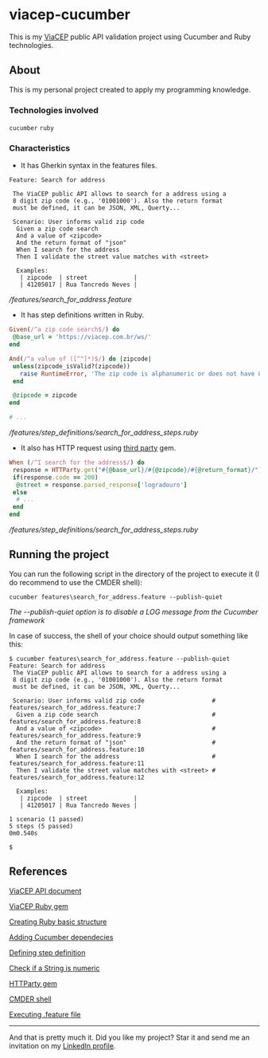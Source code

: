 # viacep-cucumber
This is my [ViaCEP](https://viacep.com.br/) public API validation project using Cucumber and Ruby technologies. 

## About
This is my personal project created to apply my programming knowledge.

### Technologies involved
`cucumber` `ruby`

### Characteristics
 - It has Gherkin syntax in the features files.

```gherkin
Feature: Search for address

 The ViaCEP public API allows to search for a address using a
 8 digit zip code (e.g., '01001000'). Also the return format
 must be defined, it can be JSON, XML, Querty...

 Scenario: User informs valid zip code
  Given a zip code search
  And a value of <zipcode>
  And the return format of "json"
  When I search for the address
  Then I validate the street value matches with <street>

  Examples:
   | zipcode  | street             |
   | 41205017 | Rua Tancredo Neves |
```

*/features/search_for_address.feature*

- It has step definitions written in Ruby.

```ruby
Given(/^a zip code search$/) do
 @base_url = 'https://viacep.com.br/ws/'
end

And(/^a value of ([^"]*)$/) do |zipcode|
 unless(zipcode_isValid?(zipcode))
   raise RuntimeError, 'The zip code is alphanumeric or does not have 8 digits'
 end

 @zipcode = zipcode
end

# ...
```

*/features/step_definitions/search_for_address_steps.ruby*

- It also has HTTP request using [third party](https://github.com/jnunemaker/httparty) gem.

```ruby
When (/^I search for the address$/) do
 response = HTTParty.get("#{@base_url}/#{@zipcode}/#{@return_format}/")
 if(response.code == 200)
  @street = response.parsed_response['logradouro']
 else
  # ...
 end 
end
```

*/features/step_definitions/search_for_address_steps.ruby*

## Running the project
You can run the following script in the directory of the project to execute it (I do recommend to use the CMDER shell):

```
cucumber features\search_for_address.feature --publish-quiet
```

*The --publish-quiet option is to disable a LOG message from the Cucumber framework*

In case of success, the shell of your choice should output something like this:

```
$ cucumber features\search_for_address.feature --publish-quiet
Feature: Search for address
 The ViaCEP public API allows to search for a address using a
 8 digit zip code (e.g., '01001000'). Also the return format
 must be defined, it can be JSON, XML, Querty...

 Scenario: User informs valid zip code                   # features/search_for_address.feature:7
  Given a zip code search                                # features/search_for_address.feature:8
  And a value of <zipcode>                               # features/search_for_address.feature:9
  And the return format of "json"                        # features/search_for_address.feature:10
  When I search for the address                          # features/search_for_address.feature:11
  Then I validate the street value matches with <street> # features/search_for_address.feature:12

  Examples:
   | zipcode  | street             |
   | 41205017 | Rua Tancredo Neves |

1 scenario (1 passed)
5 steps (5 passed)
0m0.540s

$
```

## References
[ViaCEP API document](https://viacep.com.br/)

[ViaCEP Ruby gem](https://github.com/marcelobarreto/via_cep)

[Creating Ruby basic structure](https://stackoverflow.com/questions/30358612/how-to-create-a-gemfile)

[Adding Cucumber dependecies](https://cucumber.io/docs/installation/ruby/)

[Defining step definition](https://www.guru99.com/cucumber-basics.html)

[Check if a String is numeric](https://mentalized.net/journal/2011/04/14/ruby-how-to-check-if-a-string-is-numeric/)

[HTTParty gem](https://github.com/jnunemaker/httparty)

[CMDER shell](https://cmder.net/)

[Executing .feature file](https://www.youtube.com/watch?v=YcepXZ2VR0I)

------

And that is pretty much it. Did you like my project? Star it and send me an invitation on my [LinkedIn profile](www.linkedin.com/in/tiagocastrobarbosa).

